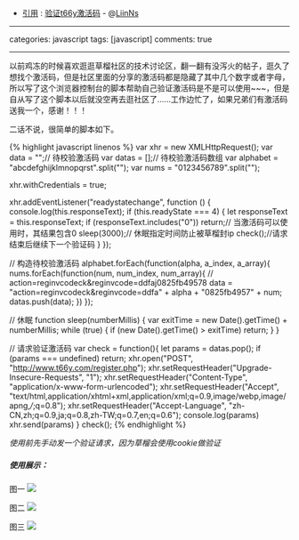 - [引用](https://github.com/LiinNs/LiinNs.github.io/blob/master/_posts/2019-01-04-%E9%AA%8C%E8%AF%81t66y%E6%BF%80%E6%B4%BB%E7%A0%81.md
) : [验证t66y激活码](https://taoste.github.io/Hello-World/eBook/t66y.com/2019-01-04-验证t66y激活码/) - @[LiinNs](https://liinns.github.io/posts/%E9%AA%8C%E8%AF%81t66y%E6%BF%80%E6%B4%BB%E7%A0%81/)

---

categories: javascript
tags: [javascript]
comments: true

---

以前鸡冻的时候喜欢逛逛草榴社区的技术讨论区，翻一翻有没泻火的帖子，逛久了想找个激活码，但是社区里面的分享的激活码都是隐藏了其中几个数字或者字母，所以写了这个浏览器控制台的脚本帮助自己验证激活码是不是可以使用~~~，但是自从写了这个脚本以后就没空再去逛社区了......工作边忙了，如果兄弟们有激活码送我一个，感谢！！！  


二话不说，很简单的脚本如下。   

<!-- more -->
{% highlight javascript linenos %}
var xhr = new XMLHttpRequest();
var data = "";// 待校验激活码
var datas = [];// 待校验激活码数组
var alphabet = "abcdefghijklmnopqrst".split("");
var nums = "0123456789".split("");

xhr.withCredentials = true;

xhr.addEventListener("readystatechange", function () {
console.log(this.responseText);
  if (this.readyState === 4) {
    let responseText = this.responseText;
    if (responseText.includes("0")) return;// 当激活码可以使用时，其结果包含0
    sleep(3000);// 休眠指定时间防止被草榴封ip
    check();//请求结束后继续下一个验证码
  }
});

// 构造待校验激活码
alphabet.forEach(function(alpha, a_index, a_array){
  nums.forEach(function(num, num_index, num_array){
    // action=reginvcodeck&reginvcode=ddfaj0825fb49578
    data = "action=reginvcodeck&reginvcode=ddfa" + alpha + "0825fb4957" + num;
    datas.push(data);
  })
});

// 休眠
function sleep(numberMillis) {
  var exitTime = new Date().getTime() + numberMillis;
  while (true) {
    if (new Date().getTime() > exitTime) return;
  }
}

// 请求验证激活码
var check = function(){
  let params = datas.pop();
  if (params === undefined) return;
  xhr.open("POST", "http://www.t66y.com/register.php");
  xhr.setRequestHeader("Upgrade-Insecure-Requests", "1");
  xhr.setRequestHeader("Content-Type", "application/x-www-form-urlencoded");
  xhr.setRequestHeader("Accept", "text/html,application/xhtml+xml,application/xml;q=0.9,image/webp,image/apng,*/*;q=0.8");
  xhr.setRequestHeader("Accept-Language", "zh-CN,zh;q=0.9,ja;q=0.8,zh-TW;q=0.7,en;q=0.6");
  console.log(params)
  xhr.send(params)
}
check();
{% endhighlight %}

*使用前先手动发一个验证请求，因为草榴会使用cookie做验证*

##### 使用展示：
    
图一
![](/assets/images/t66y_reg1.jpg)  
    
图二
![](/assets/images/t66y_reg2.jpg)  
    
图三
![](/assets/images/t66y_reg3.jpg)  
